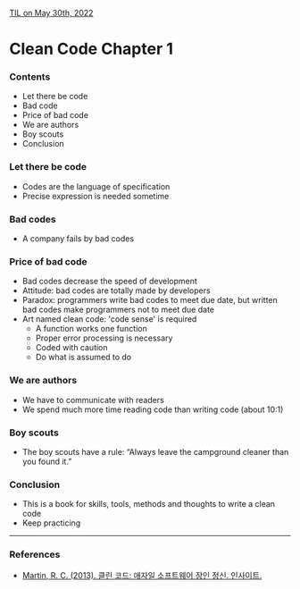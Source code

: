 [TIL on May 30th, 2022](../TIL/2022/05/05-30-2022.md)
# **Clean Code Chapter 1**

### Contents
- Let there be code
- Bad code
- Price of bad code
- We are authors
- Boy scouts
- Conclusion

### Let there be code
- Codes are the language of specification
- Precise expression is needed sometime

### Bad codes
- A company fails by bad codes

### Price of bad code
- Bad codes decrease the speed of development
- Attitude: bad codes are totally made by developers
- Paradox: programmers write bad codes to meet due date, but written bad codes make programmers not to meet due date
- Art named clean code: 'code sense' is required
  * A function works one function
  * Proper error processing is necessary
  * Coded with caution
  * Do what is assumed to do

### We are authors
- We have to communicate with readers
- We spend much more time reading code than writing code (about 10:1)

### Boy scouts
- The boy scouts have a rule: “Always leave the campground cleaner than you found it.”

### Conclusion
- This is a book for skills, tools, methods and thoughts to write a clean code
- Keep practicing

___

### References
- [Martin, R. C. (2013). 클린 코드: 애자일 소프트웨어 장인 정신. 인사이트.](https://books.google.co.kr/books?id=MKsYngEACAAJ)